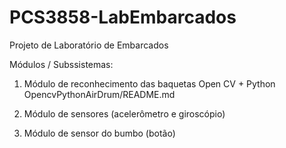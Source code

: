 # PCS3858-LabEmbarcados
Projeto de Laboratório de Embarcados

Módulos / Subssistemas:

1. Módulo de reconhecimento das baquetas
Open CV + Python
OpencvPythonAirDrum/README.md

2. Módulo de sensores (acelerômetro e giroscópio)

3. Módulo de sensor do bumbo (botão)


